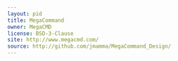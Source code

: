 ```yaml
---
layout: pid
title: MegaCommand
owner: MegaCMD
license: BSD-3-Clause
site: http://www.megacmd.com/
source: http://github.com/jmamma/MegaCommand_Design/
---
```

